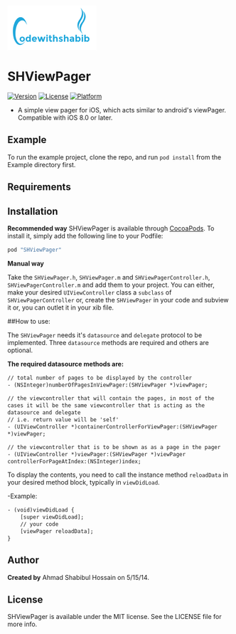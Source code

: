 ![KVNProgress](Images/codewithshabib.png)

# SHViewPager

[![Version](https://img.shields.io/cocoapods/v/SHViewPager.svg?style=flat)](http://cocoapods.org/pods/SHViewPager)
[![License](https://img.shields.io/cocoapods/l/SHViewPager.svg?style=flat)](http://cocoapods.org/pods/SHViewPager)
[![Platform](https://img.shields.io/cocoapods/p/SHViewPager.svg?style=flat)](http://cocoapods.org/pods/SHViewPager)

- A simple view pager for iOS, which acts similar to android's viewPager. Compatible with iOS 8.0 or later.

## Example

To run the example project, clone the repo, and run `pod install` from the Example directory first.

## Requirements

## Installation

**Recommended way**
SHViewPager is available through [CocoaPods](http://cocoapods.org). To install
it, simply add the following line to your Podfile:

```ruby
pod "SHViewPager"
```

**Manual way**

Take the `SHViewPager.h`, `SHViewPager.m` and `SHViewPagerController.h`, `SHViewPagerController.m` and add them to your project.
You can either, make your desired `UIViewController` class a `subclass` of `SHViewPagerController` or, create the `SHViewPager` in your code and subview it or, you can outlet it in your xib file.

##How to use:

The `SHViewPager` needs it's `datasource` and `delegate` protocol to be implemented.
Three `datasource` methods are required and others are optional.

**The required datasource methods are:**
```objc
// total number of pages to be displayed by the controller
- (NSInteger)numberOfPagesInViewPager:(SHViewPager *)viewPager;
```
```objc
// the viewcontroller that will contain the pages, in most of the cases it will be the same viewcontroller that is acting as the datasource and delegate
// i.e. return value will be 'self'
- (UIViewController *)containerControllerForViewPager:(SHViewPager *)viewPager;
```
```objc
// the viewcontroller that is to be shown as as a page in the pager
- (UIViewController *)viewPager:(SHViewPager *)viewPager controllerForPageAtIndex:(NSInteger)index;
````

To display the contents, you need to call the instance method `reloadData` in your desired method block, typically in `viewDidLoad`.

-Example:

```objc
- (void)viewDidLoad {
    [super viewDidLoad];
    // your code
    [viewPager reloadData];
}
```

## Author

**Created by** Ahmad Shabibul Hossain on 5/15/14.

## License

SHViewPager is available under the MIT license. See the LICENSE file for more info.
